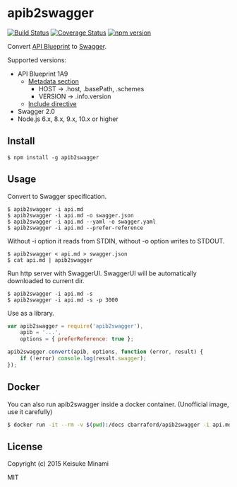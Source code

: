 # apib2swagger

[![Build Status](https://travis-ci.org/kminami/apib2swagger.svg?branch=master)](https://travis-ci.org/kminami/apib2swagger)
[![Coverage Status](https://coveralls.io/repos/github/kminami/apib2swagger/badge.svg?branch=master)](https://coveralls.io/github/kminami/apib2swagger?branch=master)
[![npm version](https://badge.fury.io/js/apib2swagger.svg)](https://badge.fury.io/js/apib2swagger)

Convert [API Blueprint][] to [Swagger][].

Supported versions:
- API Blueprint 1A9
    - [Metadata section](https://github.com/apiaryio/api-blueprint/blob/master/API%20Blueprint%20Specification.md#def-metadata-section)
        - HOST -> .host, .basePath, .schemes
        - VERSION -> .info.version
    - [Include directive](https://github.com/danielgtaylor/aglio#including-files)
- Swagger 2.0
- Node.js 6.x, 8.x, 9.x, 10.x or higher

## Install

```
$ npm install -g apib2swagger
```

## Usage

Convert to Swagger specification.
```shell
$ apib2swagger -i api.md
$ apib2swagger -i api.md -o swagger.json
$ apib2swagger -i api.md --yaml -o swagger.yaml
$ apib2swagger -i api.md --prefer-reference
```

Without -i option it reads from STDIN, without -o option writes to STDOUT.
```shell
$ apib2swagger < api.md > swagger.json
$ cat api.md | apib2swagger
```

Run http server with SwaggerUI.
SwaggerUI will be automatically downloaded to current dir.
```shell
$ apib2swagger -i api.md -s
$ apib2swagger -i api.md -s -p 3000
```

Use as a library.
```javascript
var apib2swagger = require('apib2swagger'),
    apib = '...',
    options = { preferReference: true };

apib2swagger.convert(apib, options, function (error, result) {
    if (!error) console.log(result.swagger);
});
```

## Docker
You can also run apib2swagger inside a docker container. (Unofficial image, use it carefully)

```bash
$ docker run -it --rm -v $(pwd):/docs cbarraford/apib2swagger -i api.md -o swagger.json
```

## License

Copyright (c) 2015 Keisuke Minami

MIT

[API Blueprint]: https://apiblueprint.org/ "API Blueprint"
[Swagger]: http://swagger.io/ "Swagger"
